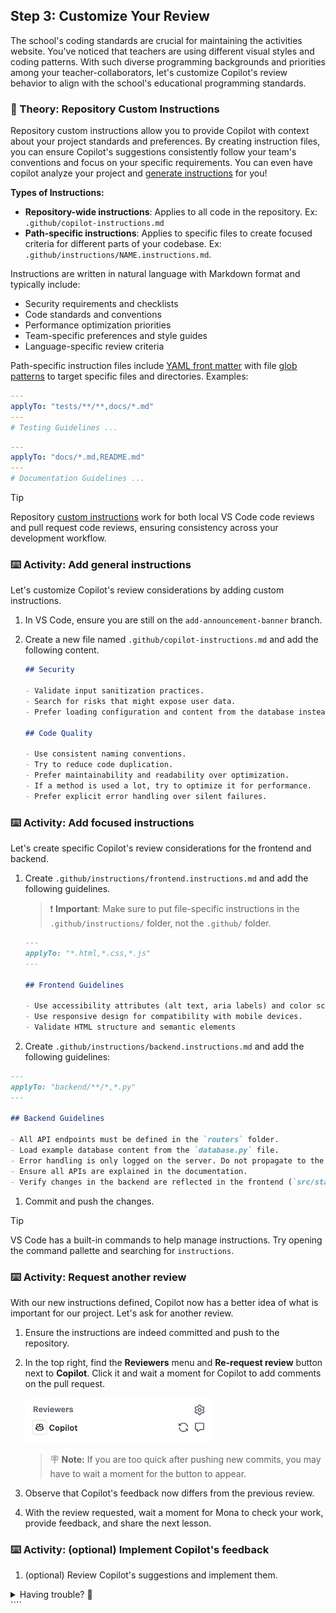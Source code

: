 ## Step 3: Customize Your Review

The school's coding standards are crucial for maintaining the activities website. You've noticed that teachers are using different visual styles and coding patterns. With such diverse programming backgrounds and priorities among your teacher-collaborators, let's customize Copilot's review behavior to align with the school's educational programming standards.

### 📖 Theory: Repository Custom Instructions

Repository custom instructions allow you to provide Copilot with context about your project standards and preferences. By creating instruction files, you can ensure Copilot's suggestions consistently follow your team's conventions and focus on your specific requirements. You can even have copilot analyze your project and [generate instructions](https://code.visualstudio.com/docs/copilot/customization/custom-instructions#_generate-an-instructions-file-for-your-workspace) for you!

**Types of Instructions:**

- **Repository-wide instructions**: Applies to all code in the repository. Ex: `.github/copilot-instructions.md`
- **Path-specific instructions**: Applies to specific files to create focused criteria for different parts of your codebase. Ex: `.github/instructions/NAME.instructions.md`.

Instructions are written in natural language with Markdown format and typically include:

- Security requirements and checklists
- Code standards and conventions
- Performance optimization priorities
- Team-specific preferences and style guides
- Language-specific review criteria

Path-specific instruction files include [YAML front matter](https://docs.github.com/en/contributing/writing-for-github-docs/using-yaml-frontmatter) with file [glob patterns](https://code.visualstudio.com/docs/editor/glob-patterns) to target specific files and directories. Examples:

```yaml
---
applyTo: "tests/**/**,docs/*.md"
---
# Testing Guidelines ...
```

```yaml
---
applyTo: "docs/*.md,README.md"
---
# Documentation Guidelines ...
```

> [!TIP]
> Repository [custom instructions](https://docs.github.com/en/copilot/how-tos/custom-instructions/adding-repository-custom-instructions-for-github-copilot) work for both local VS Code code reviews and pull request code reviews, ensuring consistency across your development workflow.

### ⌨️ Activity: Add general instructions

Let's customize Copilot's review considerations by adding custom instructions.

1. In VS Code, ensure you are still on the `add-announcement-banner` branch.

1. Create a new file named `.github/copilot-instructions.md` and add the following content.

   ```markdown
   ## Security

   - Validate input sanitization practices.
   - Search for risks that might expose user data.
   - Prefer loading configuration and content from the database instead of hard coded content. If absolutely necessary, load it from environment variables or a non-committed config file.

   ## Code Quality

   - Use consistent naming conventions.
   - Try to reduce code duplication.
   - Prefer maintainability and readability over optimization.
   - If a method is used a lot, try to optimize it for performance.
   - Prefer explicit error handling over silent failures.
   ```

### ⌨️ Activity: Add focused instructions

Let's create specific Copilot's review considerations for the frontend and backend.

1. Create `.github/instructions/frontend.instructions.md` and add the following guidelines.

   > ❗️ **Important**: Make sure to put file-specific instructions in the `.github/instructions/` folder, not the `.github/` folder.

   ```markdown
   ---
   applyTo: "*.html,*.css,*.js"
   ---

   ## Frontend Guidelines

   - Use accessibility attributes (alt text, aria labels) and color schemes.
   - Use responsive design for compatibility with mobile devices.
   - Validate HTML structure and semantic elements
   ```

1. Create `.github/instructions/backend.instructions.md` and add the following guidelines:

```markdown
---
applyTo: "backend/**/*,*.py"
---

## Backend Guidelines

- All API endpoints must be defined in the `routers` folder.
- Load example database content from the `database.py` file.
- Error handling is only logged on the server. Do not propagate to the frontend.
- Ensure all APIs are explained in the documentation.
- Verify changes in the backend are reflected in the frontend (`src/static/**`). If possible breaking changes are found, mention them to the developer.
```

1. Commit and push the changes.

> [!TIP]
> VS Code has a built-in commands to help manage instructions. Try opening the command pallette and searching for `instructions`.

### ⌨️ Activity: Request another review

With our new instructions defined, Copilot now has a better idea of what is important for our project. Let's ask for another review.

1. Ensure the instructions are indeed committed and push to the repository.

1. In the top right, find the **Reviewers** menu and **Re-request review** button next to **Copilot**. Click it and wait a moment for Copilot to add comments on the pull request.

   <img width="300" alt="screenshot of re-review button" src="3a.png"/>

   > 🪧 **Note:** If you are too quick after pushing new commits, you may have to wait a moment for the button to appear.

1. Observe that Copilot's feedback now differs from the previous review.

1. With the review requested, wait a moment for Mona to check your work, provide feedback, and share the next lesson.

### ⌨️ Activity: (optional) Implement Copilot's feedback

1. (optional) Review Copilot's suggestions and implement them.

<details>
<summary>Having trouble? 🤷</summary><br/>

- Make sure instruction files are in the `.github/` directory and use the `.instructions.md` file extension.

</details>
````

